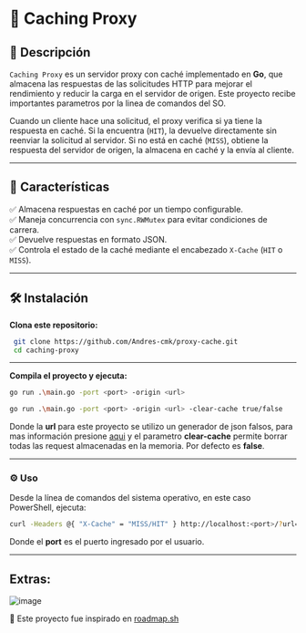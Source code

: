 # 🚀 Caching Proxy

## 📌 Descripción
`Caching Proxy` es un servidor proxy con caché implementado en **Go**, que almacena las respuestas de las solicitudes HTTP para mejorar el rendimiento y reducir la carga en el servidor de origen. Este proyecto recibe importantes parametros por la linea de comandos del SO.

Cuando un cliente hace una solicitud, el proxy verifica si ya tiene la respuesta en caché. Si la encuentra (`HIT`), la devuelve directamente sin reenviar la solicitud al servidor. Si no está en caché (`MISS`), obtiene la respuesta del servidor de origen, la almacena en caché y la envía al cliente.

---

## 🎯 Características
✅ Almacena respuestas en caché por un tiempo configurable.  
✅ Maneja concurrencia con `sync.RWMutex` para evitar condiciones de carrera.  
✅ Devuelve respuestas en formato JSON.  
✅ Controla el estado de la caché mediante el encabezado `X-Cache` (`HIT` o `MISS`).  

---

## 🛠️ Instalación

**Clona este repositorio:**
```bash
 git clone https://github.com/Andres-cmk/proxy-cache.git
 cd caching-proxy
```
---
**Compila el proyecto y ejecuta:**
```bash
go run .\main.go -port <port> -origin <url>
```
```bash
go run .\main.go -port <port> -origin <url> -clear-cache true/false
```

Donde la **url** para este proyecto se utilizo un generador de json falsos, para mas información presione [aqui](http://dummyjson.com)
y el parametro **clear-cache** permite borrar todas las request almacenadas en la memoria. Por defecto es **false**.


--- 
### ⚙️ Uso
Desde la línea de comandos del sistema operativo, en este caso PowerShell, ejecuta:

```bash
curl -Headers @{ "X-Cache" = "MISS/HIT" } http://localhost:<port>/?url=products
```
Donde el **port** es el puerto ingresado por el usuario.

--- 
## Extras:

![image](https://github.com/user-attachments/assets/5cf568e9-814d-4741-aa29-4a3e8ed53ad5)

📢 Este proyecto fue inspirado en [roadmap.sh](https://roadmap.sh/projects/caching-server)




